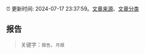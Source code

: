 :alarm_clock: 更新时间: 2024-07-17 23:37:59。[文章来源](/README.md)、[文章分类](/TAGS.md)

## 报告


> 关键字：`报告`、`月报`



